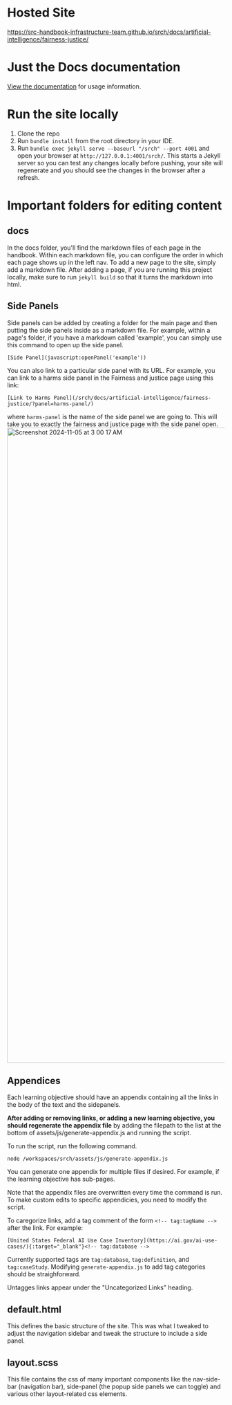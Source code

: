 # Hosted Site
https://src-handbook-infrastructure-team.github.io/srch/docs/artificial-intelligence/fairness-justice/

# Just the Docs documentation

[View the documentation](https://just-the-docs.com/) for usage information.


# Run the site locally

1. Clone the repo
2. Run `bundle install` from the root directory in your IDE.
3. Run `bundle exec jekyll serve --baseurl "/srch" --port 4001` and open your browser at `http://127.0.0.1:4001/srch/`. This starts a Jekyll server so you can test any changes locally before pushing, your site will regenerate and you should see the changes in the browser after a refresh.

# Important folders for editing content
## docs
In the docs folder, you'll find the markdown files of each page in the handbook. Within each markdown file, you can configure the order in which each page shows up in the left nav.
To add a new page to the site, simply add a markdown file. After adding a page, if you are running this project locally, make sure to run `jekyll build` so that it turns the markdown into html. 

## Side Panels
Side panels can be added by creating a folder for the main page and then putting the side panels inside as a markdown file.
For example, within a page's folder, if you have a markdown called 'example', you can simply use this command to open up the side panel.
```
[Side Panel](javascript:openPanel('example'))
```
You can also link to a particular side panel with its URL. For example, you can link to a harms side panel in the Fairness and justice page using this link:
```
[Link to Harms Panel](/srch/docs/artificial-intelligence/fairness-justice/?panel=harms-panel/)
```
where `harms-panel` is the name of the side panel we are going to. This will take you to exactly the fairness and justice page with the side panel open.
<img width="1469" alt="Screenshot 2024-11-05 at 3 00 17 AM" src="https://github.com/user-attachments/assets/1063d026-78e3-49d7-816e-7253a480af6d">

## Appendices
Each learning objective should have an appendix containing all the links in the body of the text and the sidepanels.

**After adding or removing links, or adding a new learning objective, you should regenerate the appendix file** by adding the filepath to the list at the bottom of assets/js/generate-appendix.js and running the script.

To run the script, run the following command.
```
node /workspaces/srch/assets/js/generate-appendix.js
```

You can generate one appendix for multiple files if desired. For example, if the learning objective has sub-pages.

Note that the appendix files are overwritten every time the command is run. To make custom edits to specific appendicies, you need to modify the script.

To caregorize links, add a tag comment of the form `<!-- tag:tagName -->` after the link. For example:
```
[United States Federal AI Use Case Inventory](https://ai.gov/ai-use-cases/){:target="_blank"}<!-- tag:database -->
```
Currently supported tags are `tag:database`, `tag:definition`, and `tag:caseStudy`. Modifying `generate-appendix.js` to add tag categories should be straighforward.

Untagges links appear under the "Uncategorized Links" heading.

## default.html
This defines the basic structure of the site. This was what I tweaked to adjust the navigation sidebar and tweak the structure to include a side panel.

## layout.scss
This file contains the css of many important components like the nav-side-bar (navigation bar), side-panel (the popup side panels we can toggle) and various other layout-related css elements.
